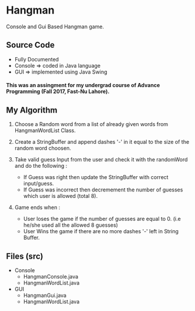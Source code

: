 # Hangman

Console and Gui Based Hangman game.

## Source Code
  * Fully Documented
  * Console => coded in Java language
  * GUI => implemented using Java Swing

#### This was an assingment for my undergrad course of Advance Programming (Fall 2017, Fast-Nu Lahore).

## My Algorithm

1. Choose a Random word from a list of already given words from HangmanWordList Class.

2. Create a StringBuffer and append dashes '-' in it equal to the size of the random word choosen.

3. Take valid guess Input from the user and check it with the randomWord and do the following :
   * If Guess was right then update the StringBuffer with correct input/guess.
   * If Guess was incorrect then decremement the number of guesses which user is allowed (total 8).

4. Game ends when :
   * User loses the game if the number of guesses are equal to 0. (i.e he/she used all the allowed 8 guesses)
   * User Wins the game if there are no more dashes '-' left in String Buffer.
 
 ## Files (src)
 
 * Console
    * HangmanConsole.java
    * HangmanWordList.java
  * GUI
    * HangmanGui.java
    * HangmanWordList.java
